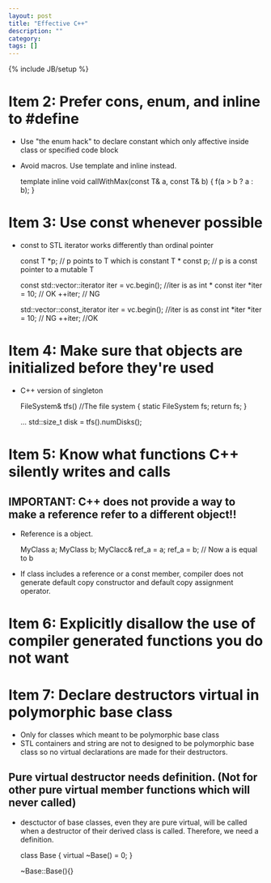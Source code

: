 ```yaml
---
layout: post
title: "Effective C++"
description: ""
category: 
tags: []
---
```

{% include JB/setup %}

# Item 2: Prefer cons, enum, and inline to #define

* Use "the enum hack" to declare constant which only affective inside class or specified code block
* Avoid macros.  Use template and inline instead.

    template<typename T>
    inline void callWithMax(const T& a, const T& b)
    {
      f(a > b ? a : b);
    }

# Item 3: Use const whenever possible 

* const to STL iterator works differently than ordinal pointer

    const T *p;   // p points to T which is constant
    T * const p;  // p is a const pointer to a mutable T

    const std::vector<int>::iterator iter = vc.begin(); //iter is as int * const iter
    *iter = 10;   // OK 
    ++iter;       // NG

    std::vector<int>::const_iterator iter = vc.begin(); //iter is as const int *iter
    *iter = 10;   // NG
    ++iter;       //OK

# Item 4: Make sure that objects are initialized before they're used

* C++ version of singleton

    FileSystem& tfs()   //The file system
    {
      static FileSystem fs;
      return fs;
    }

    ...
    std::size_t disk = tfs().numDisks();


# Item 5: Know what functions C++ silently writes and calls

## IMPORTANT: C++ does not provide a way to make a reference refer to a different object!!

* Reference is a object.

    MyClass a;
    MyClass b;
    MyClacc& ref_a = a;
    ref_a = b;          // Now a is equal to b

* If class includes a reference or a const member, compiler does not generate default copy constructor and default copy assignment operator.


# Item 6: Explicitly disallow the use of compiler generated functions you do not want

# Item 7: Declare destructors virtual in polymorphic base class

* Only for classes which meant to be polymorphic base class
* STL containers and string are not to designed to be polymorphic base class so no virtual declarations are made for their destructors.

## Pure virtual destructor needs definition.  (Not for other pure virtual member functions which will never called)
* desctuctor of base classes, even they are pure virtual, will be called when a destructor of their derived class is called.  Therefore, we need a definition.

    class Base
    {
      virtual ~Base() = 0;
    }

    ~Base::Base(){}


